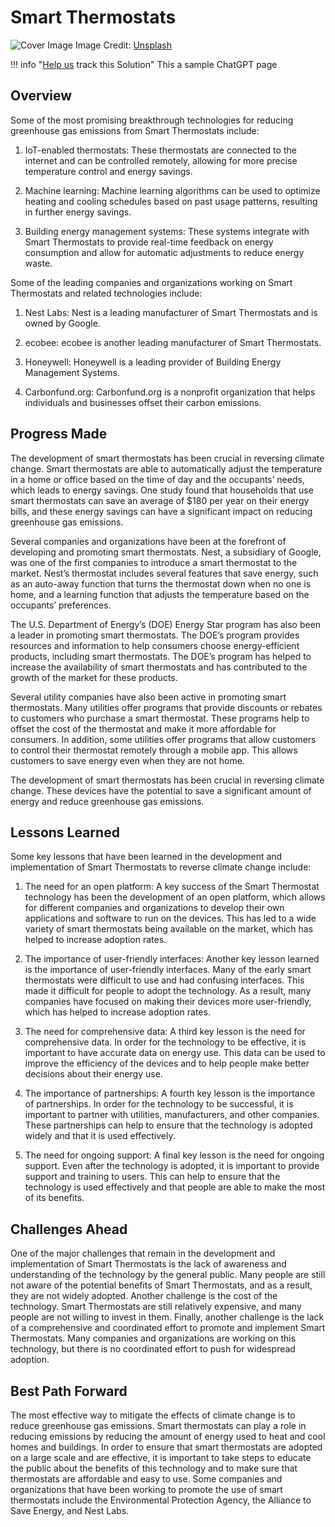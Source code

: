 # Smart Thermostats

![Cover Image](https://images.unsplash.com/photo-1545259741-2ea3ebf61fa3?crop=entropy&cs=tinysrgb&fit=max&fm=jpg&ixid=M3w0NDYzODh8MHwxfHNlYXJjaHwxfHxTbWFydCUyMFRoZXJtb3N0YXRzfGVufDB8fHx8MTY4Mzc1MzU4Nnww&ixlib=rb-4.0.3&q=80&w=1080)
Image Credit: [Unsplash](https://unsplash.com/@danlefeb)

!!! info "[Help us](../../contribute) track this Solution"
    This a sample ChatGPT page

## Overview

Some of the most promising breakthrough technologies for reducing greenhouse gas emissions from Smart Thermostats include:

1. IoT-enabled thermostats: These thermostats are connected to the internet and can be controlled remotely, allowing for more precise temperature control and energy savings.

2. Machine learning: Machine learning algorithms can be used to optimize heating and cooling schedules based on past usage patterns, resulting in further energy savings.

3. Building energy management systems: These systems integrate with Smart Thermostats to provide real-time feedback on energy consumption and allow for automatic adjustments to reduce energy waste.

Some of the leading companies and organizations working on Smart Thermostats and related technologies include:

1. Nest Labs: Nest is a leading manufacturer of Smart Thermostats and is owned by Google.

2. ecobee: ecobee is another leading manufacturer of Smart Thermostats.

3. Honeywell: Honeywell is a leading provider of Building Energy Management Systems.

4. Carbonfund.org: Carbonfund.org is a nonprofit organization that helps individuals and businesses offset their carbon emissions.

## Progress Made

The development of smart thermostats has been crucial in reversing climate change. Smart thermostats are able to automatically adjust the temperature in a home or office based on the time of day and the occupants’ needs, which leads to energy savings. One study found that households that use smart thermostats can save an average of $180 per year on their energy bills, and these energy savings can have a significant impact on reducing greenhouse gas emissions.

Several companies and organizations have been at the forefront of developing and promoting smart thermostats. Nest, a subsidiary of Google, was one of the first companies to introduce a smart thermostat to the market. Nest’s thermostat includes several features that save energy, such as an auto-away function that turns the thermostat down when no one is home, and a learning function that adjusts the temperature based on the occupants’ preferences.

The U.S. Department of Energy’s (DOE) Energy Star program has also been a leader in promoting smart thermostats. The DOE’s program provides resources and information to help consumers choose energy-efficient products, including smart thermostats. The DOE’s program has helped to increase the availability of smart thermostats and has contributed to the growth of the market for these products.

Several utility companies have also been active in promoting smart thermostats. Many utilities offer programs that provide discounts or rebates to customers who purchase a smart thermostat. These programs help to offset the cost of the thermostat and make it more affordable for consumers. In addition, some utilities offer programs that allow customers to control their thermostat remotely through a mobile app. This allows customers to save energy even when they are not home.

The development of smart thermostats has been crucial in reversing climate change. These devices have the potential to save a significant amount of energy and reduce greenhouse gas emissions.

## Lessons Learned

Some key lessons that have been learned in the development and implementation of Smart Thermostats to reverse climate change include:

1. The need for an open platform: A key success of the Smart Thermostat technology has been the development of an open platform, which allows for different companies and organizations to develop their own applications and software to run on the devices. This has led to a wide variety of smart thermostats being available on the market, which has helped to increase adoption rates.

2. The importance of user-friendly interfaces: Another key lesson learned is the importance of user-friendly interfaces. Many of the early smart thermostats were difficult to use and had confusing interfaces. This made it difficult for people to adopt the technology. As a result, many companies have focused on making their devices more user-friendly, which has helped to increase adoption rates.

3. The need for comprehensive data: A third key lesson is the need for comprehensive data. In order for the technology to be effective, it is important to have accurate data on energy use. This data can be used to improve the efficiency of the devices and to help people make better decisions about their energy use.

4. The importance of partnerships: A fourth key lesson is the importance of partnerships. In order for the technology to be successful, it is important to partner with utilities, manufacturers, and other companies. These partnerships can help to ensure that the technology is adopted widely and that it is used effectively.

5. The need for ongoing support: A final key lesson is the need for ongoing support. Even after the technology is adopted, it is important to provide support and training to users. This can help to ensure that the technology is used effectively and that people are able to make the most of its benefits.

## Challenges Ahead

One of the major challenges that remain in the development and implementation of Smart Thermostats is the lack of awareness and understanding of the technology by the general public. Many people are still not aware of the potential benefits of Smart Thermostats, and as a result, they are not widely adopted. Another challenge is the cost of the technology. Smart Thermostats are still relatively expensive, and many people are not willing to invest in them. Finally, another challenge is the lack of a comprehensive and coordinated effort to promote and implement Smart Thermostats. Many companies and organizations are working on this technology, but there is no coordinated effort to push for widespread adoption.

## Best Path Forward

The most effective way to mitigate the effects of climate change is to reduce greenhouse gas emissions. Smart thermostats can play a role in reducing emissions by reducing the amount of energy used to heat and cool homes and buildings. In order to ensure that smart thermostats are adopted on a large scale and are effective, it is important to take steps to educate the public about the benefits of this technology and to make sure that thermostats are affordable and easy to use. Some companies and organizations that have been working to promote the use of smart thermostats include the Environmental Protection Agency, the Alliance to Save Energy, and Nest Labs.
